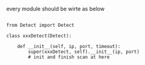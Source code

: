 every module should be wirte as below

~~~

from Detect import Detect

class xxxDetect(Detect):

    def __init__(self, ip, port, timeout):
        super(xxxDetect, self).__init__(ip, port)
        # init and finish scan at here
~~~